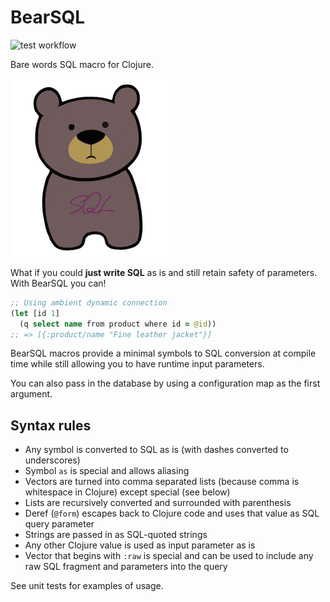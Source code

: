 # BearSQL

![test workflow](https://github.com/tatut/bearsql/actions/workflows/test.yml/badge.svg)

Bare words SQL macro for Clojure.

![BearSQL logo](bearsql.png)

What if you could **just write SQL** as is and still retain safety of parameters.
With BearSQL you can!

```clojure
;; Using ambient dynamic connection
(let [id 1]
  (q select name from product where id = @id))
;; => [{:product/name "Fine leather jacket"}]
```

BearSQL macros provide a minimal symbols to SQL conversion at compile time
while still allowing you to have runtime input parameters.

You can also pass in the database by using a configuration map as the first
argument.

## Syntax rules

- Any symbol is converted to SQL as is (with dashes converted to underscores)
- Symbol `as` is special and allows aliasing
- Vectors are turned into comma separated lists (because comma is whitespace in Clojure) except special (see below)
- Lists are recursively converted and surrounded with parenthesis
- Deref (`@form`) escapes back to Clojure code and uses that value as SQL query parameter
- Strings are passed in as SQL-quoted strings
- Any other Clojure value is used as input parameter as is
- Vector that begins with `:raw` is special and can be used to include any raw SQL fragment and parameters into the query

See unit tests for examples of usage.
